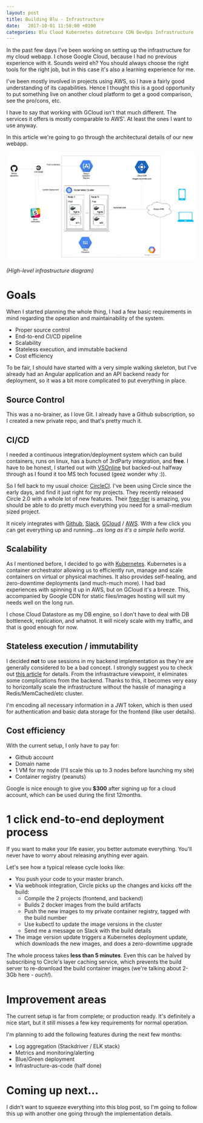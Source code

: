 ```yaml
---
layout: post
title: Building Blu - Infrastructure
date:   2017-10-01 11:58:00 +0100
categories: Blu Cloud Kubernetes dotnetcore CDN DevOps Infrastructure
---
```


In the past few days I've been working on setting up the infrastructure for my cloud webapp. I chose Google Cloud, because I had no previous experience with it. Sounds weird eh? You should always choose the right tools for the right job, but in this case it's also a learning experience for me.

I've been mostly involved in projects using AWS, so I have a fairly good understanding of its capabilities. Hence I thought this is a good opportunity to put something live on another cloud platform to get a good comparison, see the pro/cons, etc.

I have to say that working with GCloud isn't that much different. The services it offers is mostly comparable to AWS'.
At least the ones I want to use anyway.

In this article we're going to go through the architectural details of our new webapp.

<a href="/images/articles/blu_architecture_v1.jpg">![](/images/articles/blu_architecture_v1.jpg "Architecture overview")</a>

*(High-level infrastructure diagram)*

# Goals
When I started planning the whole thing, I had a few basic requirements in mind regarding the operation and maintainability of the system.

* Proper source control
* End-to-end CI/CD pipeline
* Scalability
* Stateless execution, and immutable backend
* Cost efficiency

To be fair, I should have started with a very simple walking skeleton, but I've already had an Angular application and an API backend ready for deployment, so it was a bit more complicated to put everything in place.

## Source Control
This was a no-brainer, as I love Git. I already have a Github subscription, so I created a new private repo, and that's pretty much it.

## CI/CD
I needed a continuous integration/deployment system which can build containers, runs on linux, has a bunch of 3rdParty integration, and **free**. I have to be honest, I started out with [VSOnline](https://www.visualstudio.com/vso/) but backed-out halfway through as I found it too MS tech focused (geez wonder why :)).

So I fell back to my usual choice: [CircleCI](https://circleci.com/).
I've been using Circle since the early days, and find it just right for my projects. They recently released Circle 2.0 with a whole lot of new features. Their [free-tier](https://circleci.com/pricing/) is amazing, you should be able to do pretty much everything you need for a small-medium sized project.

It nicely integrates with [Github](https://github.com), [Slack](https://slack.com/), [GCloud](https://cloud.google.com/) / [AWS](https://aws.amazon.com/). With a few click you can get everything up and running...*as long as it's a simple hello world*.

## Scalability
As I mentioned before, I decided to go with [Kubernetes](https://kubernetes.io).
Kubernetes is a container orchestrator allowing us to efficiently run, manage and scale containers on virtual or physical machines. It also provides self-healing, and zero-downtime deployments (and much-much more).
I had bad experiences with spinning it up in AWS, but on GCloud it's a breeze.
This, accompanied by Google CDN for static files/images hosting will suit my needs well on the long run.

I chose Cloud Datastore as my DB engine, so I don't have to deal with DB bottleneck, replication, and whatnot. It will nicely scale with my traffic, and that is good enough for now.

## Stateless execution / immutability
I decided **not** to use sessions in my backend implementation as they're are generally considered to be a bad concept. I strongly suggest you to check out [this article](https://brockallen.com/2012/04/07/think-twice-about-using-session-state/) for details.
From the infrastracture viewpoint, it eliminates some complications from the backend. Thanks to this, it becomes very easy to horizontally scale the infrastructure without the hassle of managing a Redis/MemCached/etc cluster.

I'm encoding all necessary information in a JWT token, which is then used for authentication and basic data storage for the frontend (like user details).

## Cost efficiency
With the current setup, I only have to pay for:

* Github account
* Domain name
* 1 VM for my node (I'll scale this up to 3 nodes before launching my site)
* Container registry (peanuts)

Google is nice enough to give you **$300** after signing up for a cloud account, which can be used during the first 12months.

# 1 click end-to-end deployment process
If you want to make your life easier, you better automate everything. You'll never have to worry about releasing anything ever again.

Let's see how a typical release cycle looks like:

* You push your code to your master branch.
* Via webhook integration, Circle picks up the changes and kicks off the build:
  * Compile the 2 projects (frontend, and backend)
  * Builds 2 docker images from the build artifacts
  * Push the new images to my private container registry, tagged with the build number
  * Use kubectl to update the image versions in the cluster
  * Send me a message on Slack with the build details
* The image version update triggers a Kubernetes deployment update, which downloads the new images, and does a zero-downtime upgrade

The whole process takes **less than 5 minutes**. Even this can be halved by subscribing to Circle's layer caching service, which prevents the build server to re-download the build container images (we're talking about 2-3Gb here - *ouch!*).

# Improvement areas
The current setup is far from complete; or production ready. It's definitely a nice start, but it still misses a few key requirements for normal operation.

I'm planning to add the following features during the next few months:
* Log aggregation (Stackdriver / ELK stack)
* Metrics and monitoring/alerting
* Blue/Green deployment
* Infrastructure-as-code (half done)

# Coming up next...
I didn't want to squeeze everything into this blog post, so I'm going to follow this up with another one going through the implementation details.